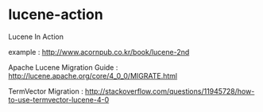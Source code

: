 # lucene-action
Lucene In Action

example : http://www.acornpub.co.kr/book/lucene-2nd

Apache Lucene Migration Guide : http://lucene.apache.org/core/4_0_0/MIGRATE.html

TermVector Migration : http://stackoverflow.com/questions/11945728/how-to-use-termvector-lucene-4-0
